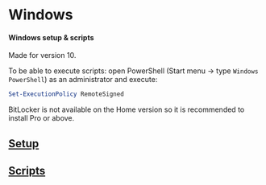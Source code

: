 # Windows

#### Windows setup & scripts

Made for version 10.

To be able to execute scripts: open PowerShell (Start menu -> type `Windows PowerShell`) as an administrator and execute:
```powershell
Set-ExecutionPolicy RemoteSigned
```

BitLocker is not available on the Home version so it is recommended to install Pro or above.

## [Setup](setup.md)

## [Scripts](scripts)
